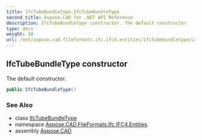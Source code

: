 ```yaml
---
title: IfcTubeBundleType.IfcTubeBundleType
second_title: Aspose.CAD for .NET API Reference
description: IfcTubeBundleType constructor. The default constructor
type: docs
weight: 10
url: /net/aspose.cad.fileformats.ifc.ifc4.entities/ifctubebundletype/ifctubebundletype/
---
```

## IfcTubeBundleType constructor

The default constructor.

```csharp
public IfcTubeBundleType()
```

### See Also

* class [IfcTubeBundleType](../)
* namespace [Aspose.CAD.FileFormats.Ifc.IFC4.Entities](../../ifctubebundletype/)
* assembly [Aspose.CAD](../../../)


